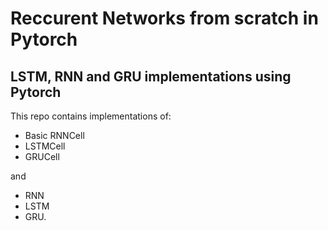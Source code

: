 # Reccurent Networks from scratch in Pytorch

## LSTM, RNN and GRU implementations using Pytorch

This repo contains implementations of:

  * Basic RNNCell
  * LSTMCell 
  * GRUCell
  
and

  * RNN
  * LSTM
  * GRU.

